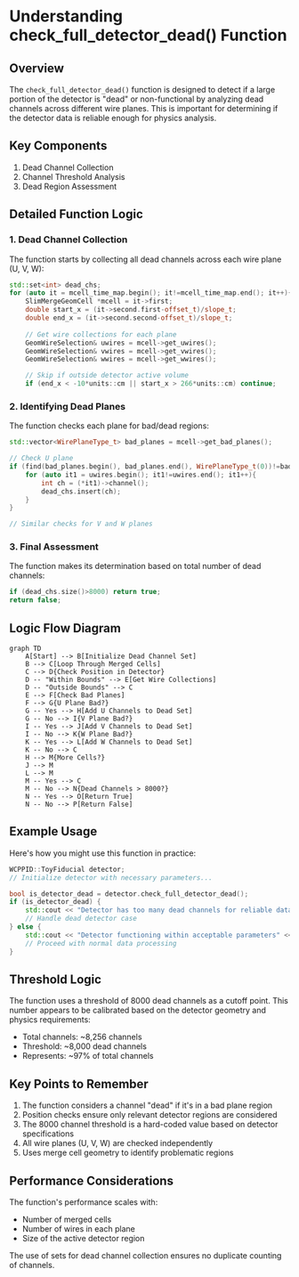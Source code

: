 # Understanding check_full_detector_dead() Function

## Overview

The `check_full_detector_dead()` function is designed to detect if a large portion of the detector is "dead" or non-functional by analyzing dead channels across different wire planes. This is important for determining if the detector data is reliable enough for physics analysis.

## Key Components

1. Dead Channel Collection
2. Channel Threshold Analysis 
3. Dead Region Assessment

## Detailed Function Logic

### 1. Dead Channel Collection

The function starts by collecting all dead channels across each wire plane (U, V, W):

```cpp
std::set<int> dead_chs;
for (auto it = mcell_time_map.begin(); it!=mcell_time_map.end(); it++){
    SlimMergeGeomCell *mcell = it->first;
    double start_x = (it->second.first-offset_t)/slope_t;
    double end_x = (it->second.second-offset_t)/slope_t;
    
    // Get wire collections for each plane
    GeomWireSelection& uwires = mcell->get_uwires();
    GeomWireSelection& vwires = mcell->get_vwires();
    GeomWireSelection& wwires = mcell->get_wwires();

    // Skip if outside detector active volume
    if (end_x < -10*units::cm || start_x > 266*units::cm) continue;
```

### 2. Identifying Dead Planes

The function checks each plane for bad/dead regions:

```cpp
std::vector<WirePlaneType_t> bad_planes = mcell->get_bad_planes();

// Check U plane
if (find(bad_planes.begin(), bad_planes.end(), WirePlaneType_t(0))!=bad_planes.end()){
    for (auto it1 = uwires.begin(); it1!=uwires.end(); it1++){
        int ch = (*it1)->channel();
        dead_chs.insert(ch);
    }
}

// Similar checks for V and W planes
```

### 3. Final Assessment

The function makes its determination based on total number of dead channels:

```cpp
if (dead_chs.size()>8000) return true;
return false;
```

## Logic Flow Diagram

```mermaid
graph TD
    A[Start] --> B[Initialize Dead Channel Set]
    B --> C[Loop Through Merged Cells]
    C --> D{Check Position in Detector}
    D -- "Within Bounds" --> E[Get Wire Collections]
    D -- "Outside Bounds" --> C
    E --> F[Check Bad Planes]
    F --> G{U Plane Bad?}
    G -- Yes --> H[Add U Channels to Dead Set]
    G -- No --> I{V Plane Bad?}
    I -- Yes --> J[Add V Channels to Dead Set]
    I -- No --> K{W Plane Bad?}
    K -- Yes --> L[Add W Channels to Dead Set]
    K -- No --> C
    H --> M{More Cells?}
    J --> M
    L --> M
    M -- Yes --> C
    M -- No --> N{Dead Channels > 8000?}
    N -- Yes --> O[Return True]
    N -- No --> P[Return False]
```

## Example Usage

Here's how you might use this function in practice:

```cpp
WCPPID::ToyFiducial detector;
// Initialize detector with necessary parameters...

bool is_detector_dead = detector.check_full_detector_dead();
if (is_detector_dead) {
    std::cout << "Detector has too many dead channels for reliable data!" << std::endl;
    // Handle dead detector case
} else {
    std::cout << "Detector functioning within acceptable parameters" << std::endl;
    // Proceed with normal data processing
}
```

## Threshold Logic

The function uses a threshold of 8000 dead channels as a cutoff point. This number appears to be calibrated based on the detector geometry and physics requirements:

- Total channels: ~8,256 channels
- Threshold: ~8,000 dead channels
- Represents: ~97% of total channels

## Key Points to Remember

1. The function considers a channel "dead" if it's in a bad plane region
2. Position checks ensure only relevant detector regions are considered
3. The 8000 channel threshold is a hard-coded value based on detector specifications
4. All wire planes (U, V, W) are checked independently
5. Uses merge cell geometry to identify problematic regions

## Performance Considerations

The function's performance scales with:
- Number of merged cells
- Number of wires in each plane
- Size of the active detector region

The use of sets for dead channel collection ensures no duplicate counting of channels.